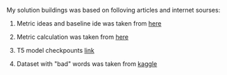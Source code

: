 My solution buildings was based on folloving articles and internet sourses:

1) Metric ideas and baseline ide was taken from [here](https://arxiv.org/pdf/2105.09052.pdf)

2) Metric calculation was taken from [here](https://github.com/s-nlp/detox/tree/main)

3) T5 model checkpounts [link](https://huggingface.co/t5-base)

4) Dataset with "bad" words was taken from [kaggle](https://www.kaggle.com/datasets/nicapotato/bad-bad-words/)